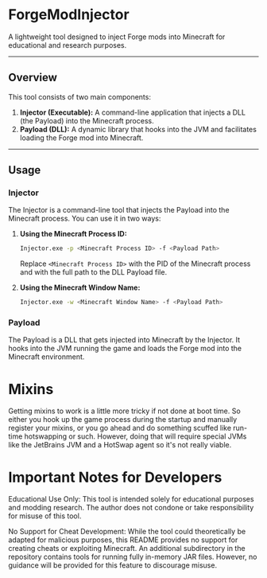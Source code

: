 # ForgeModInjector

A lightweight tool designed to inject Forge mods into Minecraft for educational and research purposes.

---

## **Overview**
This tool consists of two main components:
1. **Injector (Executable):** A command-line application that injects a DLL (the Payload) into the Minecraft process.
2. **Payload (DLL):** A dynamic library that hooks into the JVM and facilitates loading the Forge mod into Minecraft.

---

## **Usage**
### **Injector**
The Injector is a command-line tool that injects the Payload into the Minecraft process. You can use it in two ways:

1. **Using the Minecraft Process ID:**
   ```bash
   Injector.exe -p <Minecraft Process ID> -f <Payload Path>
    ```
   Replace `<Minecraft Process ID>` with the PID of the Minecraft process and <Payload Path> with the full path to the DLL Payload file.

2. **Using the Minecraft Window Name:**
    ```bash
    Injector.exe -w <Minecraft Window Name> -f <Payload Path>
    ```

### Payload
The Payload is a DLL that gets injected into Minecraft by the Injector. It hooks into the JVM running the game and loads the Forge mod into the Minecraft environment.

# Mixins
Getting mixins to work is a little more tricky if not done at boot time. So either you hook up the game process
during the startup and manually register your mixins, or you go ahead and do something scuffed like run-time hotswapping or such.
However, doing that will require special JVMs like the JetBrains JVM and a HotSwap agent so it's not really viable.

# Important Notes for Developers
Educational Use Only:
This tool is intended solely for educational purposes and modding research. The author does not condone or take responsibility for misuse of this tool.

No Support for Cheat Development:
While the tool could theoretically be adapted for malicious purposes, this README provides no support for creating cheats or exploiting Minecraft. An additional subdirectory in the repository contains tools for running fully in-memory JAR files. However, no guidance will be provided for this feature to discourage misuse.

